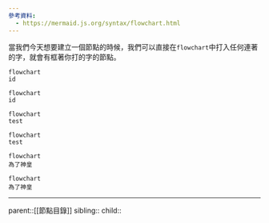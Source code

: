 ```yaml
---
參考資料:
  - https://mermaid.js.org/syntax/flowchart.html
---
```

當我們今天想要建立一個節點的時候，我們可以直接在`flowchart`中打入任何連著的字，就會有框著你打的字的節點。

```Mermaid
flowchart 
id
```

```mermaid
flowchart
id
```

```Mermaid
flowchart
test
```

```mermaid
flowchart
test
```

```Mermaid
flowchart
為了神皇
```

```mermaid
flowchart
為了神皇
```

- - -
parent::[[節點目錄]]
sibling::
child::